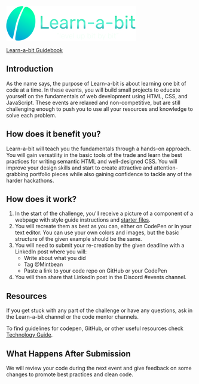 <img src="../Challenge01/images/learnabit-logo.svg" />

[Learn-a-bit Guidebook](https://sites.google.com/mintbean.io/mintbean-learn-a-bit-guide/about-learn-a-bit)

## Introduction

As the name says, the purpose of Learn-a-bit is about learning one bit of code at a time.
In these events, you will build small projects to educate yourself on the fundamentals of web development using HTML, CSS, and JavaScript.
These events are relaxed and non-competitive, but are still challenging enough to push you to use all your resources and knowledge to solve each problem.

## How does it benefit you?

Learn-a-bit will teach you the fundamentals through a hands-on approach. You will gain versatility in the basic tools of the trade and learn the best practices for writing semantic HTML and well-designed CSS. You will improve your design skills and start to create attractive and attention-grabbing portfolio pieces while also gaining confidence to tackle any of the harder hackathons.

## How does it work?

1. In the start of the challenge, you'll receive a picture of a component of a webpage with style guide instructions and [starter files](./starter-guideline.md).
2. You will recreate them as best as you can, either on CodePen or in your text editor. You can use your own colors and images, but the basic structure of the given example should be the same.
3. You will need to submit your re-creation by the given deadline with a LinkedIn post where you will:
   - Write about what you did
   - Tag @Mintbean
   - Paste a link to your code repo on GitHub or your CodePen
4. You will then share that LinkedIn post in the Discord #events channel.

## Resources

If you get stuck with any part of the challenge or have any questions, ask in the Learn-a-bit channel or the code mentor channels.

To find guidelines for codepen, GitHub, or other useful resources check
[Technology Guide](./design-guideline/learnabit-technology-guide.pdf).

## What Happens After Submission

We will review your code during the next event and give feedback on some changes to promote best practices and clean code.
